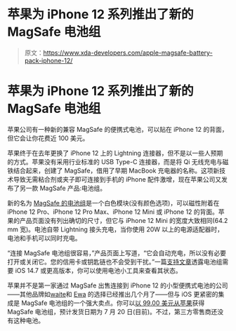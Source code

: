 # 苹果为 iPhone 12 系列推出了新的 MagSafe 电池组

> 原文：<https://www.xda-developers.com/apple-magsafe-battery-pack-iphone-12/>

# 苹果为 iPhone 12 系列推出了新的 MagSafe 电池组

苹果公司有一种新的兼容 MagSafe 的便携式电池，可以贴在 iPhone 12 的背面，但它会让你花费近 100 美元。

苹果终于在去年更换了 iPhone 12 上的 Lightning 连接器，但不是以一些人预期的方式。苹果没有采用行业标准的 USB Type-C 连接器，而是将 Qi 无线充电与磁铁结合起来，创建了 MagSafe，借用了早期 MacBook 充电器的名称。这项新技术导致无需粘合剂或夹子即可连接到手机的 iPhone 配件激增，现在苹果公司又发布了另一款 MagSafe 产品:电池组。

新的名为 [MagSafe 的电池组](https://www.apple.com/shop/product/MJWY3AM/A/magsafe-battery-pack)是一个白色模块(没有颜色选项)，可以磁性附着在 iPhone 12 Pro、iPhone 12 Pro Max、iPhone 12 Mini 或 iPhone 12 的背面。苹果的产品页面没有列出确切的尺寸，但它与 iPhone 12 Mini 的宽度大致相同(64.2 mm 宽)。电池自带 Lightning 接头充电，当你使用 20W 以上的电源适配器时，电池和手机可以同时充电。

“连接 MagSafe 电池组很容易，”产品页面上写道，“它会自动充电，所以没有必要打开或关闭它。您的信用卡或钥匙链也不会受到干扰。”一篇[支持文章](https://support.apple.com/en-us/HT212174)透露电池组需要 iOS 14.7 或更高版本，你可以使用电池小工具来查看其状态。

苹果并不是第一家通过 MagSafe 出售连接到 iPhone 12 的小型便携式电池的公司——其他品牌如[waite](https://www.amazon.com/WAITIEE-Magnetic-10000mAh-Wireless-Portable/dp/B091YWFK5Y?tag=xda-6ifjujl-20&ascsubtag=UUxdaUeUpU3392&asc_refurl=https%3A%2F%2Fwww.xda-developers.com%2Fapple-magsafe-battery-pack-iphone-12%2F&asc_campaign=Short-Term)和 [Ewa](https://www.amazon.com/EWA-Magnetic-Wireless-Portable-Compatible/dp/B08VDMJMX8?tag=xda-6ifjujl-20&ascsubtag=UUxdaUeUpU3392&asc_refurl=https%3A%2F%2Fwww.xda-developers.com%2Fapple-magsafe-battery-pack-iphone-12%2F&asc_campaign=Short-Term) 的选择已经推出几个月了——但与 iOS 更紧密的集成是 MagSafe 电池组的一个强大卖点。你可以[以 99.00 美元从苹果](https://www.apple.com/shop/product/MJWY3AM/A/magsafe-battery-pack)获得 MagSafe 电池组，预计发货日期为 7 月 20 日(目前)。不过，第三方零售商还没有这种电池。